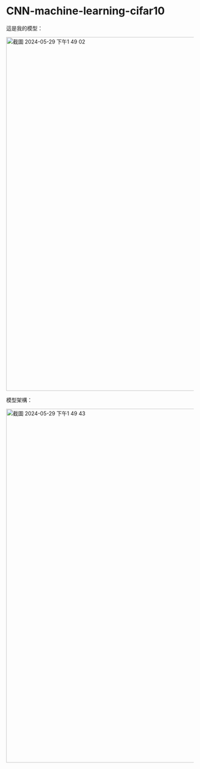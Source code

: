# CNN-machine-learning-cifar10
這是我的模型：

<img width="949" alt="截圖 2024-05-29 下午1 49 02" src="https://github.com/smarttim9084/CNN-machine-learning-cifar10/assets/114646552/0b262a00-324d-4555-a551-f325aaf34473">

模型架構：

<img width="949" alt="截圖 2024-05-29 下午1 49 43" src="https://github.com/smarttim9084/CNN-machine-learning-cifar10/assets/114646552/97db3433-61d7-4c60-9211-efbfd0e4dd3b">

